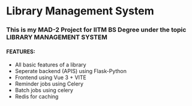 # Library Management System

### This is my MAD-2 Project for IITM BS Degree under the topic LIBRARY MANAGEMENT SYSTEM

#### FEATURES:
- All basic features of a library
- Seperate backend (APIS) using Flask-Python
- Frontend using Vue 3 + VITE
- Reminder jobs using Celery
- Batch jobs using celery
- Redis for caching
